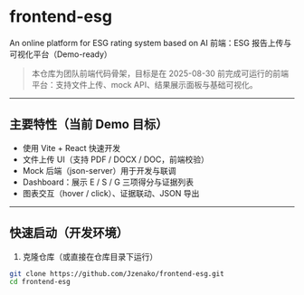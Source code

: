 # frontend-esg
An online platform for ESG rating system based on AI
前端：ESG 报告上传与可视化平台（Demo-ready）
> 本仓库为团队前端代码骨架，目标是在 2025-08-30 前完成可运行的前端平台：支持文件上传、mock API、结果展示面板与基础可视化。

---

## 主要特性（当前 Demo 目标）
- 使用 Vite + React 快速开发
- 文件上传 UI（支持 PDF / DOCX / DOC，前端校验）
- Mock 后端（json-server）用于开发与联调
- Dashboard：展示 E / S / G 三项得分与证据列表
- 图表交互（hover / click）、证据联动、JSON 导出

---

## 快速启动（开发环境）

1. 克隆仓库（或直接在仓库目录下运行）
```bash
git clone https://github.com/Jzenako/frontend-esg.git
cd frontend-esg
